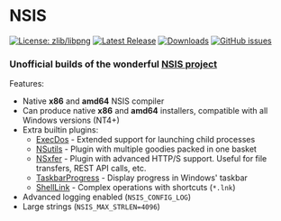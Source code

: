 # NSIS

[![License: zlib/libpng](https://img.shields.io/badge/License-zlib%2Flibpng-blue.svg)](http://nsis.sourceforge.net/License)
[![Latest Release](https://img.shields.io/badge/dynamic/json.svg?label=Latest%20Release&url=https%3A%2F%2Fapi.github.com%2Frepos%2Fnegrutiu%2Fnsis%2Freleases%2Flatest&query=%24.name&colorB=orange)](../../releases/latest)
[![Downloads](https://img.shields.io/github/downloads/negrutiu/nsis/total.svg?label=Downloads&colorB=orange)](../../releases/latest)
[![GitHub issues](https://img.shields.io/github/issues/negrutiu/nsis.svg?label=Issues)](../../issues)

### Unofficial builds of the wonderful [NSIS project](http://nsis.sourceforge.net/Main_Page)

Features:
* Native **x86** and **amd64** NSIS compiler
* Can produce native **x86** and **amd64** installers, compatible with all Windows versions (NT4+)
* Extra builtin plugins:
  * [ExecDos](https://github.com/negrutiu/nsis-execdos) - Extended support for launching child processes
  * [NSutils](https://github.com/negrutiu/nsis-nsutils) - Plugin with multiple goodies packed in one basket
  * [NSxfer](https://github.com/negrutiu/nsis-nsxfer) - Plugin with advanced HTTP/S support. Useful for file transfers, REST API calls, etc.
  * [TaskbarProgress](https://github.com/negrutiu/nsis-taskbarprogress) - Display progress in Windows' taskbar
  * [ShellLink](https://github.com/negrutiu/nsis-shelllink) - Complex operations with shortcuts (`*.lnk`)
* Advanced logging enabled (`NSIS_CONFIG_LOG`)
* Large strings (`NSIS_MAX_STRLEN=4096`)
